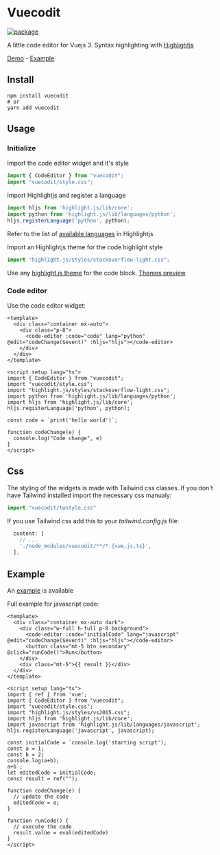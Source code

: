 # Vuecodit

[![package](https://img.shields.io/npm/v/vuecodit)](https://www.npmjs.com/package/vuecodit)

A little code editor for Vuejs 3. Syntax highlighting with [Highlightjs](https://highlightjs.org/)

[Demo](https://synw.github.io/vuecodit/) - [Example](example/)

## Install

```
npm install vuecodit
# or
yarn add vuecodit
```

## Usage

### Initialize

Import the code editor widget and it's style

```ts
import { CodeEditor } from "vuecodit";
import "vuecodit/style.css";
```

Import Highlightjs and register a language

```ts
import hljs from 'highlight.js/lib/core';
import python from 'highlight.js/lib/languages/python';
hljs.registerLanguage('python', python);
```

Refer to the list of [available languages](https://github.com/highlightjs/highlight.js/tree/main/src/languages) in Highlightjs

Import an Highlightjs theme for the code highlight style

```ts
import "highlight.js/styles/stackoverflow-light.css";
```

Use any [highlight.js theme](https://github.com/highlightjs/highlight.js/tree/main/src/styles) for
the code block. [Themes preview](https://highlightjs.org/static/demo/)

### Code editor

Use the code editor widget:

```vue
<template>
  <div class="container mx-auto">
    <div class="p-8">
      <code-editor :code="code" lang="python" @edit="codeChange($event)" :hljs="hljs"></code-editor>
    </div>
  </div>
</template>

<script setup lang="ts">
import { CodeEditor } from "vuecodit";
import "vuecodit/style.css";
import "highlight.js/styles/stackoverflow-light.css";
import python from 'highlight.js/lib/languages/python';
import hljs from 'highlight.js/lib/core';
hljs.registerLanguage('python', python);

const code = `print('hello world')`;

function codeChange(e) {
  console.log("Code change", e)
}
</script>
```

## Css

The styling of the widgets is made with Tailwind css classes. If you don't have
Tailwind installed import the necessary css manualy:

```ts
import "vuecodit/twstyle.css"
```

If you use Tailwind css add this to your *tailwind.config.js* file:

```js
  content: [
    // ...
    './node_modules/vuecodit/**/*.{vue,js,ts}',
  ],
```

## Example

An [example](example/README.md) is available

Full example for javascript code:

```vue
<template>
  <div class="container mx-auto dark">
    <div class="w-full h-full p-8 background">
      <code-editor :code="initialCode" lang="javascript" @edit="codeChange($event)" :hljs="hljs"></code-editor>
      <button class="mt-5 btn secondary" @click="runCode()">Run</button>
    </div>
    <div class="mt-5">{{ result }}</div>
  </div>
</template>

<script setup lang="ts">
import { ref } from 'vue';
import { CodeEditor } from "vuecodit";
import "vuecodit/style.css";
import "highlight.js/styles/vs2015.css";
import hljs from 'highlight.js/lib/core';
import javascript from 'highlight.js/lib/languages/javascript';
hljs.registerLanguage('javascript', javascript);

const initialCode = `console.log('starting script');
const a = 1;
const b = 2;
console.log(a+b);
a+b`;
let editedCode = initialCode;
const result = ref("");

function codeChange(e) {
  // update the code
  editedCode = e;
}

function runCode() {
  // execute the code
  result.value = eval(editedCode)
}
</script>
```